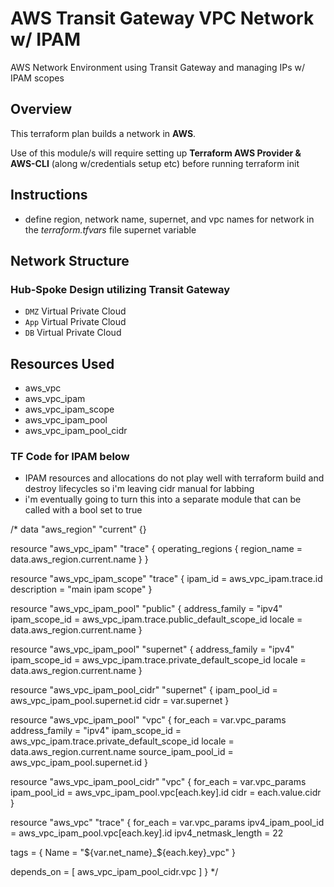 # AWS Transit Gateway VPC Network w/ IPAM

AWS Network Environment using Transit Gateway and managing IPs w/ IPAM scopes

## Overview

This terraform plan builds a network in **AWS**.

Use of this module/s will require setting up **Terraform AWS Provider & AWS-CLI** (along w/credentials setup etc) before running terraform init

## Instructions

- define region, network name, supernet, and vpc names for network in the *terraform.tfvars* file supernet variable

## Network Structure

### Hub-Spoke Design utilizing Transit Gateway

- `DMZ` Virtual Private Cloud
- `App` Virtual Private Cloud
- `DB` Virtual Private Cloud

## Resources Used

- aws_vpc
- aws_vpc_ipam
- aws_vpc_ipam_scope
- aws_vpc_ipam_pool
- aws_vpc_ipam_pool_cidr

### TF Code for IPAM below

- IPAM resources and allocations do not play well with terraform build and destroy lifecycles so i'm leaving cidr manual for labbing
- i'm eventually going to turn this into a separate module that can be called with a bool set to true

/* data "aws_region" "current" {}

resource "aws_vpc_ipam" "trace" {
  operating_regions {
    region_name = data.aws_region.current.name
  }
}

resource "aws_vpc_ipam_scope" "trace" {
  ipam_id     = aws_vpc_ipam.trace.id
  description = "main ipam scope"
}

resource "aws_vpc_ipam_pool" "public" {
  address_family = "ipv4"
  ipam_scope_id  = aws_vpc_ipam.trace.public_default_scope_id
  locale         = data.aws_region.current.name
}

resource "aws_vpc_ipam_pool" "supernet" {
  address_family = "ipv4"
  ipam_scope_id  = aws_vpc_ipam.trace.private_default_scope_id
  locale         = data.aws_region.current.name
}

resource "aws_vpc_ipam_pool_cidr" "supernet" {
  ipam_pool_id = aws_vpc_ipam_pool.supernet.id
  cidr         = var.supernet
}

resource "aws_vpc_ipam_pool" "vpc" {
  for_each = var.vpc_params
  address_family      = "ipv4"
  ipam_scope_id       = aws_vpc_ipam.trace.private_default_scope_id
  locale              = data.aws_region.current.name
  source_ipam_pool_id = aws_vpc_ipam_pool.supernet.id
}


resource "aws_vpc_ipam_pool_cidr" "vpc" {
  for_each = var.vpc_params
  ipam_pool_id = aws_vpc_ipam_pool.vpc[each.key].id
  cidr         = each.value.cidr
}

resource "aws_vpc" "trace" {
  for_each = var.vpc_params
  ipv4_ipam_pool_id   = aws_vpc_ipam_pool.vpc[each.key].id
  ipv4_netmask_length = 22

  tags = {
    Name = "${var.net_name}_${each.key}_vpc"
  }

  depends_on = [
    aws_vpc_ipam_pool_cidr.vpc
  ]
}  */